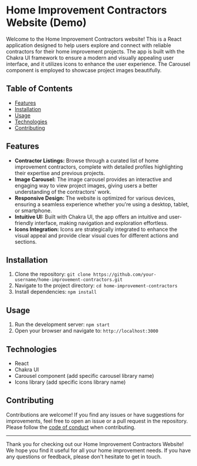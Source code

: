 # Home Improvement Contractors Website (Demo)

Welcome to the Home Improvement Contractors website! This is a React application designed to help users explore and connect with reliable contractors for their home improvement projects. The app is built with the Chakra UI framework to ensure a modern and visually appealing user interface, and it utilizes icons to enhance the user experience. The Carousel component is employed to showcase project images beautifully.

## Table of Contents

- [Features](#features)
- [Installation](#installation)
- [Usage](#usage)
- [Technologies](#technologies)
- [Contributing](#contributing)

## Features

- **Contractor Listings:** Browse through a curated list of home improvement contractors, complete with detailed profiles highlighting their expertise and previous projects.
- **Image Carousel:** The image carousel provides an interactive and engaging way to view project images, giving users a better understanding of the contractors' work.
- **Responsive Design:** The website is optimized for various devices, ensuring a seamless experience whether you're using a desktop, tablet, or smartphone.
- **Intuitive UI:** Built with Chakra UI, the app offers an intuitive and user-friendly interface, making navigation and exploration effortless.
- **Icons Integration:** Icons are strategically integrated to enhance the visual appeal and provide clear visual cues for different actions and sections.

## Installation

1. Clone the repository: `git clone https://github.com/your-username/home-improvement-contractors.git`
2. Navigate to the project directory: `cd home-improvement-contractors`
3. Install dependencies: `npm install`

## Usage

1. Run the development server: `npm start`
2. Open your browser and navigate to: `http://localhost:3000`

## Technologies

- React
- Chakra UI
- Carousel component (add specific carousel library name)
- Icons library (add specific icons library name)


## Contributing

Contributions are welcome! If you find any issues or have suggestions for improvements, feel free to open an issue or a pull request in the repository. Please follow the [code of conduct](/CODE_OF_CONDUCT.md) when contributing.


---

Thank you for checking out our Home Improvement Contractors Website! We hope you find it useful for all your home improvement needs. If you have any questions or feedback, please don't hesitate to get in touch.

